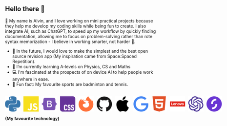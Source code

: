 <h2> Hello there 👋</h2>

🌱 My name is Alvin, and I love working on mini practical projects because they help me develop my coding skills while being fun to create. I also integrate AI, such as ChatGPT, to speed up my workflow by quickly finding documentation, allowing me to focus on problem-solving rather than rote syntax memorization - I believe in working smarter, not harder 🧠.





- 🔭 In the future, I would love to make the simplest and the best open source revision app (My inspiration came from Space:Spaced Repetition).
- 🏫 I’m currently learning A-levels on Physics, CS and Maths
- 💻 I'm fascinated at the prospects of on device AI to help people work anywhere in ease.
- 🏸 Fun fact: My favourite sports are badminton and tennis.

</br>



<div style="display: flex; align-items: center; gap: 10px;">

<!-- Python Logo -->
<img src="python-color.svg" alt="Python Logo" width="50" height="50">

<!-- JavaScript Logo -->
<img src="javascript-color.svg" alt="JavaScript Logo" width="50" height="50">

<!-- Bootstrap Logo -->
<img src="bootstrap-color.svg" alt="Bootstrap Logo" width="50" height="50">

<!-- CSS Logo -->
<img src="css-color.svg" alt="CSS Logo" width="50" height="50">

<!-- Firefox Browser Logo -->
<img src="firefoxbrowser-color.svg" alt="Firefox Browser Logo" width="50" height="50">

<!-- GitHub Logo -->
<img src="github-color.svg" alt="GitHub Logo" width="50" height="50">

<!-- Apple Logo -->
<img src="apple-color.svg" alt="Apple Logo" width="50" height="50">

<!-- Google Logo -->
<img src="google-color.svg" alt="Google Logo" width="50" height="50">

<!-- HTML5 Logo -->
<img src="html5-color.svg" alt="HTML5 Logo" width="50" height="50">

<!-- Lenovo Logo -->
<img src="lenovo-color.svg" alt="Lenovo Logo" width="50" height="50">

<!-- OpenAI Logo -->
<img src="openai-color.svg" alt="OpenAI Logo" width="50" height="50">

<img src="starlingbank-color.svg" alt="Starling bank Logo" width="50" height="50">


</div>

**(My favourite technology)**




<!--
**a-l-pha/a-l-pha** is a ✨ _special_ ✨ repository because its `README.md` (this file) appears on your GitHub profile.

Here are some ideas to get you started:

- 🔭 I’m currently working on ...
- 🌱 I’m currently learning ...
- 👯 I’m looking to collaborate on ...
- 🤔 I’m looking for help with ...
- 💬 Ask me about ...
- 📫 How to reach me: ...
- ⚡ Fun fact: ...
-->
